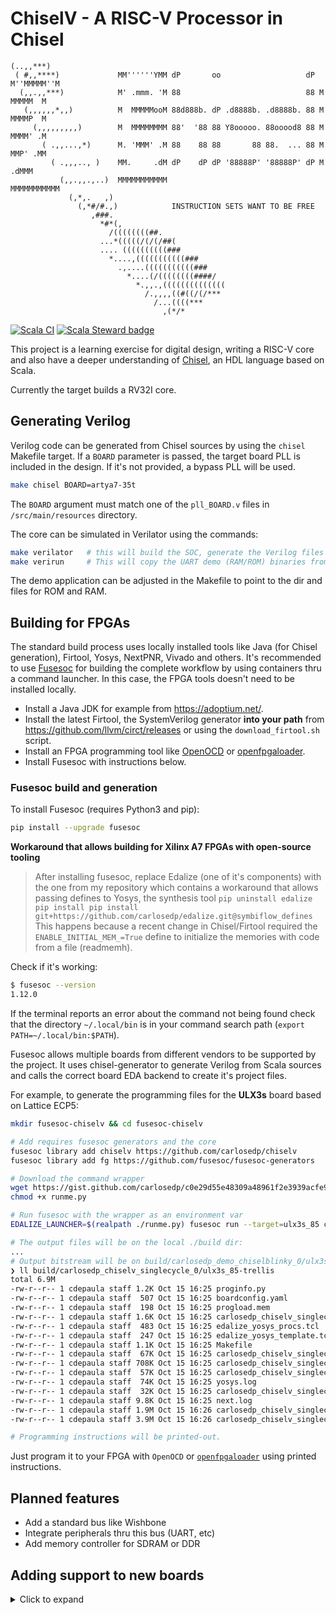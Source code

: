 # ChiselV - A RISC-V Processor in Chisel

```plain
(..,,***)
 ( #,,****)             MM''''''YMM dP       oo                   dP M''MMMMM''M
  (,,.,,***)            M' .mmm. 'M 88                            88 M  MMMMM  M
   (,,,,,,*,,)          M  MMMMMooM 88d888b. dP .d8888b. .d8888b. 88 M  MMMMP  M
     (,,,,,,,,,)        M  MMMMMMMM 88'  '88 88 Y8ooooo. 88ooood8 88 M  MMMM' .M
       ( .,,...,*)      M. 'MMM' .M 88    88 88       88 88.  ... 88 M  MMP' .MM
         ( .,,,.., )    MM.     .dM dP    dP dP '88888P' '88888P' dP M     .dMMM
           (,,.,,.,..)  MMMMMMMMMMM                                  MMMMMMMMMMM
             (,*,.   ,)
               (,*#/#.,)            INSTRUCTION SETS WANT TO BE FREE
                  ,###.
                    *#*(,
                      /((((((((##.
                    ...*(((((/(/(/##(
                    .... ((((((((((###
                      *....,(((((((((((###
                        .,....(((((((((((###
                          *....(/((((((((####/
                            *.,,.,((((((((((((((
                              /.,,,,((#((/(/***
                                /...((((***
                                  ,(*/*
```

[![Scala CI](https://github.com/carlosedp/chiselv/actions/workflows/scala.yml/badge.svg)](https://github.com/carlosedp/chiselv/actions/workflows/scala.yml)
[![Scala Steward badge](https://img.shields.io/badge/Scala_Steward-helping-green.svg?style=flat&logo=data:image/png;base64,iVBORw0KGgoAAAANSUhEUgAAAA4AAAAQCAMAAAARSr4IAAAAVFBMVEUAAACHjojlOy5NWlrKzcYRKjGFjIbp293YycuLa3pYY2LSqql4f3pCUFTgSjNodYRmcXUsPD/NTTbjRS+2jomhgnzNc223cGvZS0HaSD0XLjbaSjElhIr+AAAAAXRSTlMAQObYZgAAAHlJREFUCNdNyosOwyAIhWHAQS1Vt7a77/3fcxxdmv0xwmckutAR1nkm4ggbyEcg/wWmlGLDAA3oL50xi6fk5ffZ3E2E3QfZDCcCN2YtbEWZt+Drc6u6rlqv7Uk0LdKqqr5rk2UCRXOk0vmQKGfc94nOJyQjouF9H/wCc9gECEYfONoAAAAASUVORK5CYII=)](https://scala-steward.org)


This project is a learning exercise for digital design, writing a RISC-V core and also
have a deeper understanding of [Chisel](https://www.chisel-lang.org/), an HDL language based on Scala.

Currently the target builds a RV32I core.

## Generating Verilog

Verilog code can be generated from Chisel sources by using the `chisel` Makefile target. If a `BOARD` parameter is passed, the target board PLL is included in the design. If it's not provided, a bypass PLL will be used.

```sh
make chisel BOARD=artya7-35t
```

The `BOARD` argument must match one of the `pll_BOARD.v` files in `/src/main/resources` directory.

The core can be simulated in Verilator using the commands:

```sh
make verilator   # this will build the SOC, generate the Verilog files and Verilator project
make verirun     # This will copy the UART demo (RAM/ROM) binaries from gcc/helloUART and run Verilator
```

The demo application can be adjusted in the Makefile to point to the dir and files for ROM and RAM.

## Building for FPGAs

The standard build process uses locally installed tools like Java (for Chisel generation), Firtool, Yosys, NextPNR, Vivado and others. It's recommended to use [Fusesoc](https://github.com/olofk/fusesoc) for building the complete workflow by using containers thru a command launcher. In this case, the FPGA tools doesn't need to be installed locally.

- Install a Java JDK for example from <https://adoptium.net/>.
- Install the latest Firtool, the SystemVerilog generator **into your path** from <https://github.com/llvm/circt/releases> or using the `download_firtool.sh` script.
- Install an FPGA programming tool like [OpenOCD](https://openocd.org/) or [openfpgaloader](https://github.com/trabucayre/openFPGALoader/).
- Install Fusesoc with instructions below.

### Fusesoc build and generation

To install Fusesoc (requires Python3 and pip):

```sh
pip install --upgrade fusesoc
```

**Workaround that allows building for Xilinx A7 FPGAs with open-source tooling**

> After installing fusesoc, replace Edalize (one of it's components) with the one from my repository which contains a workaround that allows passing defines to Yosys, the synthesis tool
> `pip uninstall edalize`
> `pip install pip install git+https://github.com/carlosedp/edalize.git@symbiflow_defines`
> This happens because a recent change in Chisel/Firtool required the `ENABLE_INITIAL_MEM_=True` define to initialize the memories with code from a file (readmemh).

Check if it's working:

```sh
$ fusesoc --version
1.12.0
```

If the terminal reports an error about the command not being found check that the directory `~/.local/bin` is in your command search path (`export PATH=~/.local/bin:$PATH`).

Fusesoc allows multiple boards from different vendors to be supported by the project. It uses chisel-generator to generate Verilog from Scala sources and calls the correct board EDA backend to create it's project files.

For example, to generate the programming files for the **ULX3s** board based on Lattice ECP5:

```sh
mkdir fusesoc-chiselv && cd fusesoc-chiselv

# Add requires fusesoc generators and the core
fusesoc library add chiselv https://github.com/carlosedp/chiselv
fusesoc library add fg https://github.com/fusesoc/fusesoc-generators

# Download the command wrapper
wget https://gist.github.com/carlosedp/c0e29d55e48309a48961f2e3939acfe9/raw/463951d3c826c8c9ffdb0173d52a74968d0ae6f7/runme.py
chmod +x runme.py

# Run fusesoc with the wrapper as an environment var
EDALIZE_LAUNCHER=$(realpath ./runme.py) fusesoc run --target=ulx3s_85 carlosedp:chiselv:singlecycle

# The output files will be on the local ./build dir:
...
# Output bitstream will be on build/carlosedp_demo_chiselblinky_0/ulx3s_85-trellis
❯ ll build/carlosedp_chiselv_singlecycle_0/ulx3s_85-trellis
total 6.9M
-rw-r--r-- 1 cdepaula staff 1.2K Oct 15 16:25 proginfo.py
-rw-r--r-- 1 cdepaula staff  507 Oct 15 16:25 boardconfig.yaml
-rw-r--r-- 1 cdepaula staff  198 Oct 15 16:25 progload.mem
-rw-r--r-- 1 cdepaula staff 1.6K Oct 15 16:25 carlosedp_chiselv_singlecycle_0.eda.yml
-rw-r--r-- 1 cdepaula staff  483 Oct 15 16:25 edalize_yosys_procs.tcl
-rw-r--r-- 1 cdepaula staff  247 Oct 15 16:25 edalize_yosys_template.tcl
-rw-r--r-- 1 cdepaula staff 1.1K Oct 15 16:25 Makefile
-rw-r--r-- 1 cdepaula staff  67K Oct 15 16:25 carlosedp_chiselv_singlecycle_0.blif
-rw-r--r-- 1 cdepaula staff 708K Oct 15 16:25 carlosedp_chiselv_singlecycle_0.json
-rw-r--r-- 1 cdepaula staff  57K Oct 15 16:25 carlosedp_chiselv_singlecycle_0.edif
-rw-r--r-- 1 cdepaula staff  74K Oct 15 16:25 yosys.log
-rw-r--r-- 1 cdepaula staff  32K Oct 15 16:25 carlosedp_chiselv_singlecycle_0.config
-rw-r--r-- 1 cdepaula staff 9.8K Oct 15 16:25 next.log
-rw-r--r-- 1 cdepaula staff 1.9M Oct 15 16:26 carlosedp_chiselv_singlecycle_0.bit
-rw-r--r-- 1 cdepaula staff 3.9M Oct 15 16:26 carlosedp_chiselv_singlecycle_0.svf

# Programming instructions will be printed-out.
```

Just program it to your FPGA with `OpenOCD` or [`openfpgaloader`](https://github.com/trabucayre/openFPGALoader) using printed instructions.


## Planned features

- Add a standard bus like Wishbone
- Integrate peripherals thru this bus (UART, etc)
- Add memory controller for SDRAM or DDR

## Adding support to new boards

<details>
  <summary>Click to expand</summary>

Support for new boards can be added in the `chiselv.core` file and programming instructions in the `proginfo/buildconfig.yaml` together with a board template text.

Three sections are required:

### Fileset

Filesets lists the dependency from the chisel-generator, that outputs Verilog from Chisel (Scala) code. It also contains the static files used for each board like constraints and programming config that must be copied to the output project dir and used by EDA. The programming info text template is also added.

```yaml
  ulx3s-85:
    depend: ["fusesoc:utils:generators:0.1.6"]
    files:
      - constraints/ecp5-ulx3s.lpf: { file_type: LPF }
      - openocd/ft231x.cfg: { file_type: user }
      - openocd/LFE5U-85F.cfg: { file_type: user }
      - proginfo/ulx3s-template.txt: { file_type: user }
```

### Generate

The generator section contains the Chisel generator parameters. It has the arguments to be passed to Chisel (the board), the project name and the output files created by the generator to be used by the EDA.

```yaml
  ulx3s:
    generator: chisel
    parameters:
      extraargs: "--target:fpga -board ulx3s"
      buildtool: sbt
      copy_core: true
      output:
        files:
          - generated/Toplevel.v: { file_type: verilogSource }
          - generated/GPIOInOut.v: { file_type: verilogSource }
          - generated/pll_ulx3s.v: { file_type: verilogSource }
```

### Target

Finally the target section has the board information to be passed to the EDA tools. Parameters like the package/die or extra parameters to synthesis or PnR. This is highly dependent of the EDA backend. It's name is the one passed on the `--target=` param on FuseSoc. It also references the fileset and generate configs.

```yaml
  ulx3s_85:
    default_tool: trellis
    description: ULX3S 85k version
    filesets: [ulx3s-85, proginfo, progload]
    generate: [ulx3s]
    hooks:
      post_run: [ulx3s-85f]
    tools:
      diamond:
        part: LFE5U-85F-6BG381C
      trellis:
        nextpnr_options: [--package, CABGA381, --85k]
        yosys_synth_options: [-abc9, -nowidelut]
    toplevel: Toplevel
```

### Post-run script

If you desire to add a programming information text output after generating the bitstream files, add the board to the `scripts` section (and to it's target hooks) calling the proginfo.py with a board identifier that must match the `boardconfig.yaml` file in the `proginfo` dir.

```yaml
  ulx3s-85f:
    cmd : [python3, proginfo.py, ulx3s-85f]
```

The `boardconfig.yaml` file must contain the files names used by each board and a corresponding template `.txt` file that will contain the output text. This will be printed after bitstream generation.

</details>
